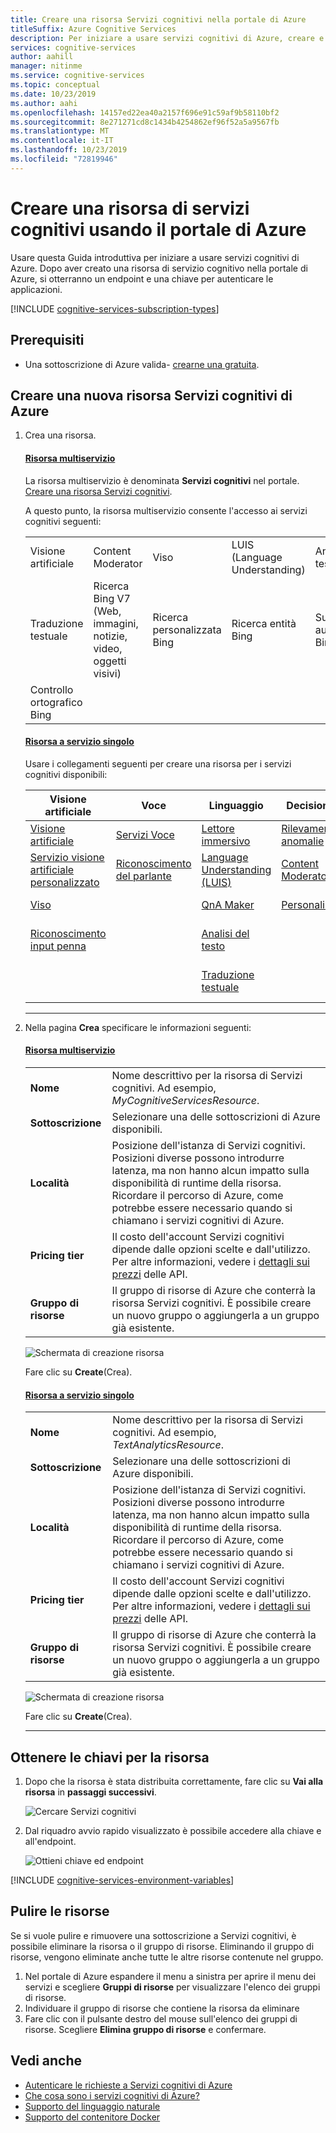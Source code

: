 ```yaml
---
title: Creare una risorsa Servizi cognitivi nella portale di Azure
titleSuffix: Azure Cognitive Services
description: Per iniziare a usare servizi cognitivi di Azure, creare e sottoscrivere una risorsa nel portale di Azure.
services: cognitive-services
author: aahill
manager: nitinme
ms.service: cognitive-services
ms.topic: conceptual
ms.date: 10/23/2019
ms.author: aahi
ms.openlocfilehash: 14157ed22ea40a2157f696e91c59af9b58110bf2
ms.sourcegitcommit: 8e271271cd8c1434b4254862ef96f52a5a9567fb
ms.translationtype: MT
ms.contentlocale: it-IT
ms.lasthandoff: 10/23/2019
ms.locfileid: "72819946"
---
```

# <a name="create-a-cognitive-services-resource-using-the-azure-portal"></a>Creare una risorsa di servizi cognitivi usando il portale di Azure

Usare questa Guida introduttiva per iniziare a usare servizi cognitivi di Azure. Dopo aver creato una risorsa di servizio cognitivo nella portale di Azure, si otterranno un endpoint e una chiave per autenticare le applicazioni.


[!INCLUDE [cognitive-services-subscription-types](../../includes/cognitive-services-subscription-types.md)]

## <a name="prerequisites"></a>Prerequisiti

* Una sottoscrizione di Azure valida- [crearne una gratuita](https://azure.microsoft.com/free/).

## <a name="create-a-new-azure-cognitive-services-resource"></a>Creare una nuova risorsa Servizi cognitivi di Azure

1. Crea una risorsa.

    #### <a name="multi-service-resourcetabmultiservice"></a>[Risorsa multiservizio](#tab/multiservice)
    
    La risorsa multiservizio è denominata **Servizi cognitivi** nel portale. [Creare una risorsa Servizi cognitivi](https://ms.portal.azure.com/#create/Microsoft.CognitiveServicesAllInOne).
    
    A questo punto, la risorsa multiservizio consente l'accesso ai servizi cognitivi seguenti:
    
    |                  |                                                      |                    |                               |                  |
    |------------------|------------------------------------------------------|--------------------|-------------------------------|------------------|
    | Visione artificiale  | Content Moderator                                    | Viso               | LUIS (Language Understanding) | Analisi del testo   |
    | Traduzione testuale  | Ricerca Bing V7 <br>(Web, immagini, notizie, video, oggetti visivi) | Ricerca personalizzata Bing | Ricerca entità Bing            | Suggerimenti automatici Bing |
    | Controllo ortografico Bing |                                                      |                    |                               |                  |
    
    #### <a name="single-service-resourcetabsingleservice"></a>[Risorsa a servizio singolo](#tab/singleservice)

    Usare i collegamenti seguenti per creare una risorsa per i servizi cognitivi disponibili:

    | Visione artificiale                      | Voce                  | Linguaggio                          | Decisione             | Ricerca                 |
    |-----------------------------|-------------------------|-----------------------------------|----------------------|------------------------|
    | [Visione artificiale](https://ms.portal.azure.com/#create/Microsoft.CognitiveServicesComputerVision)         | [Servizi Voce](https://ms.portal.azure.com/#create/Microsoft.CognitiveServicesSpeechServices)     | [Lettore immersivo](https://ms.portal.azure.com/#create/Microsoft.CognitiveServicesImmersiveReader)              | [Rilevamento anomalie](https://ms.portal.azure.com/#create/Microsoft.CognitiveServicesAnomalyDetector) | [API Ricerca Bing V7](https://ms.portal.azure.com/#create/Microsoft.CognitiveServicesBingSearch-v7) |
    | [Servizio visione artificiale personalizzato](https://ms.portal.azure.com/#create/Microsoft.CognitiveServicesCustomVision) | [Riconoscimento del parlante](https://ms.portal.azure.com/#create/Microsoft.CognitiveServicesSpeakerRecognition) | [Language Understanding (LUIS)](https://ms.portal.azure.com/#create/Microsoft.CognitiveServicesLUISAllInOne) | [Content Moderator](https://ms.portal.azure.com/#create/Microsoft.CognitiveServicesContentModerator) | [Ricerca personalizzata Bing](https://ms.portal.azure.com/#create/Microsoft.CognitiveServicesBingCustomSearch) |
    | [Viso](https://ms.portal.azure.com/#create/Microsoft.CognitiveServicesFace)                    |                         | [QnA Maker](https://ms.portal.azure.com/#create/Microsoft.CognitiveServicesQnAMaker)                     | [Personalizer](https://ms.portal.azure.com/#create/Microsoft.CognitiveServicesPersonalizer)     | [Ricerca entità Bing](https://ms.portal.azure.com/#create/Microsoft.CognitiveServicesBingEntitySearch) |
    | [Riconoscimento input penna](https://ms.portal.azure.com/#create/Microsoft.CognitiveServicesInkRecognizer)        |                         | [Analisi del testo](https://ms.portal.azure.com/#create/Microsoft.CognitiveServicesTextAnalytics)                |                      | [Controllo ortografico Bing](https://ms.portal.azure.com/#create/Microsoft.CognitiveServicesBingSpellCheck-v7)   |
    |           |                         | [Traduzione testuale](https://ms.portal.azure.com/#create/Microsoft.CognitiveServicesTextTranslation)               |                      | [Suggerimenti automatici Bing](https://ms.portal.azure.com/#create/Microsoft.CognitiveServicesBingAutosuggest-v7)                       |
    ***

3. Nella pagina **Crea** specificare le informazioni seguenti:

    #### <a name="multi-service-resourcetabmultiservice"></a>[Risorsa multiservizio](#tab/multiservice)

    |    |    |
    |--|--|
    | **Nome** | Nome descrittivo per la risorsa di Servizi cognitivi. Ad esempio, *MyCognitiveServicesResource*. |
    | **Sottoscrizione** | Selezionare una delle sottoscrizioni di Azure disponibili. |
    | **Località** | Posizione dell'istanza di Servizi cognitivi. Posizioni diverse possono introdurre latenza, ma non hanno alcun impatto sulla disponibilità di runtime della risorsa. Ricordare il percorso di Azure, come potrebbe essere necessario quando si chiamano i servizi cognitivi di Azure. |
    | **Pricing tier** | Il costo dell'account Servizi cognitivi dipende dalle opzioni scelte e dall'utilizzo. Per altre informazioni, vedere i [dettagli sui prezzi](https://azure.microsoft.com/pricing/details/cognitive-services/) delle API.
    | **Gruppo di risorse** | Il gruppo di risorse di Azure che conterrà la risorsa Servizi cognitivi. È possibile creare un nuovo gruppo o aggiungerla a un gruppo già esistente. |

    ![Schermata di creazione risorsa](media/cognitive-services-apis-create-account/resource_create_screen-multi.png)

    Fare clic su **Create**(Crea).

    #### <a name="single-service-resourcetabsingleservice"></a>[Risorsa a servizio singolo](#tab/singleservice)

    |    |    |
    |--|--|
    | **Nome** | Nome descrittivo per la risorsa di Servizi cognitivi. Ad esempio, *TextAnalyticsResource*. |
    | **Sottoscrizione** | Selezionare una delle sottoscrizioni di Azure disponibili. |
    | **Località** | Posizione dell'istanza di Servizi cognitivi. Posizioni diverse possono introdurre latenza, ma non hanno alcun impatto sulla disponibilità di runtime della risorsa. Ricordare il percorso di Azure, come potrebbe essere necessario quando si chiamano i servizi cognitivi di Azure. |
    | **Pricing tier** | Il costo dell'account Servizi cognitivi dipende dalle opzioni scelte e dall'utilizzo. Per altre informazioni, vedere i [dettagli sui prezzi](https://azure.microsoft.com/pricing/details/cognitive-services/) delle API.
    | **Gruppo di risorse** | Il gruppo di risorse di Azure che conterrà la risorsa Servizi cognitivi. È possibile creare un nuovo gruppo o aggiungerla a un gruppo già esistente. |

    ![Schermata di creazione risorsa](media/cognitive-services-apis-create-account/resource_create_screen.png)

    Fare clic su **Create**(Crea).

    ***

## <a name="get-the-keys-for-your-resource"></a>Ottenere le chiavi per la risorsa

1. Dopo che la risorsa è stata distribuita correttamente, fare clic su **Vai alla risorsa** in **passaggi successivi**.

    ![Cercare Servizi cognitivi](media/cognitive-services-apis-create-account/resource-next-steps.png)

2. Dal riquadro avvio rapido visualizzato è possibile accedere alla chiave e all'endpoint.

    ![Ottieni chiave ed endpoint](media/cognitive-services-apis-create-account/get-cog-serv-keys.png)

[!INCLUDE [cognitive-services-environment-variables](../../includes/cognitive-services-environment-variables.md)]

## <a name="clean-up-resources"></a>Pulire le risorse

Se si vuole pulire e rimuovere una sottoscrizione a Servizi cognitivi, è possibile eliminare la risorsa o il gruppo di risorse. Eliminando il gruppo di risorse, vengono eliminate anche tutte le altre risorse contenute nel gruppo.

1. Nel portale di Azure espandere il menu a sinistra per aprire il menu dei servizi e scegliere **Gruppi di risorse** per visualizzare l'elenco dei gruppi di risorse.
2. Individuare il gruppo di risorse che contiene la risorsa da eliminare
3. Fare clic con il pulsante destro del mouse sull'elenco dei gruppi di risorse. Scegliere **Elimina gruppo di risorse** e confermare.

## <a name="see-also"></a>Vedi anche

* [Autenticare le richieste a Servizi cognitivi di Azure](authentication.md)
* [Che cosa sono i servizi cognitivi di Azure?](Welcome.md)
* [Supporto del linguaggio naturale](language-support.md)
* [Supporto del contenitore Docker](cognitive-services-container-support.md)
